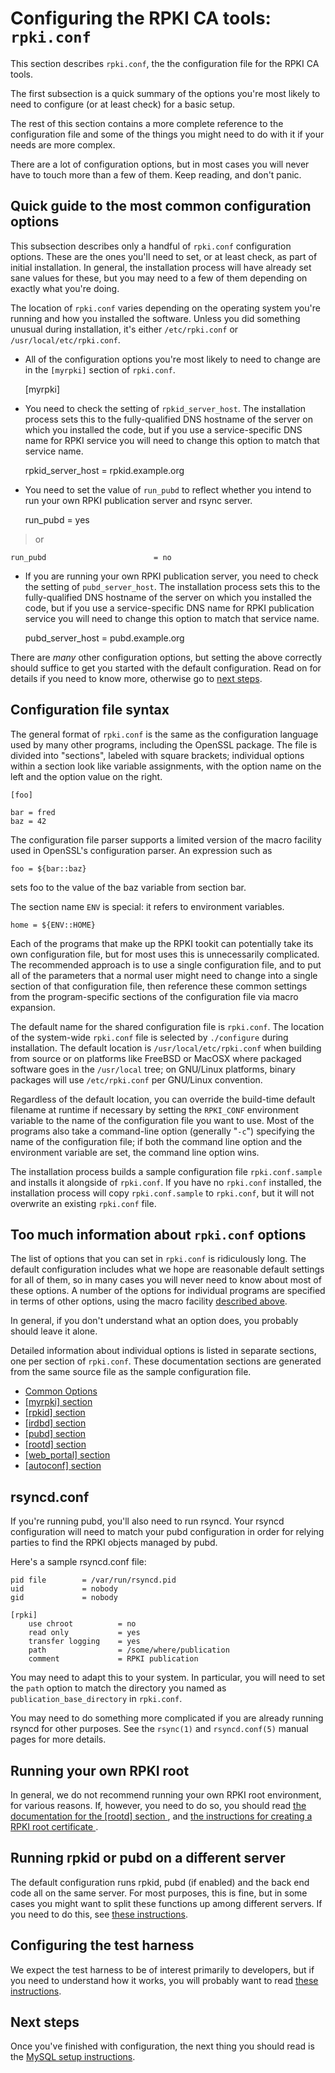 # Configuring the RPKI CA tools: `rpki.conf`

This section describes `rpki.conf`, the the configuration file for the RPKI CA
tools.

The first subsection is a quick summary of the options you're most likely to
need to configure (or at least check) for a basic setup.

The rest of this section contains a more complete reference to the
configuration file and some of the things you might need to do with it if your
needs are more complex.

There are a lot of configuration options, but in most cases you will never
have to touch more than a few of them. Keep reading, and don't panic.

## Quick guide to the most common configuration options

This subsection describes only a handful of `rpki.conf` configuration options.
These are the ones you'll need to set, or at least check, as part of initial
installation. In general, the installation process will have already set sane
values for these, but you may need to a few of them depending on exactly what
you're doing.

The location of `rpki.conf` varies depending on the operating system you're
running and how you installed the software. Unless you did something unusual
during installation, it's either `/etc/rpki.conf` or
`/usr/local/etc/rpki.conf`.

  * All of the configuration options you're most likely to need to change are in the `[myrpki]` section of `rpki.conf`. 
    
    
    [myrpki]
    

  * You need to check the setting of `rpkid_server_host`. The installation process sets this to the fully-qualified DNS hostname of the server on which you installed the code, but if you use a service-specific DNS name for RPKI service you will need to change this option to match that service name. 
    
    
    rpkid_server_host               = rpkid.example.org
    

  * You need to set the value of `run_pubd` to reflect whether you intend to run your own RPKI publication server and rsync server. 
    
    
    run_pubd                        = yes
    

> or

    
    
    run_pubd                        = no
    

  * If you are running your own RPKI publication server, you need to check the setting of `pubd_server_host`. The installation process sets this to the fully-qualified DNS hostname of the server on which you installed the code, but if you use a service-specific DNS name for RPKI publication service you will need to change this option to match that service name. 
    
    
    pubd_server_host                = pubd.example.org
    

There are _many_ other configuration options, but setting the above correctly
should suffice to get you started with the default configuration. Read on for
details if you need to know more, otherwise go to [next steps][1].

## Configuration file syntax

The general format of `rpki.conf` is the same as the configuration language
used by many other programs, including the OpenSSL package. The file is
divided into "sections", labeled with square brackets; individual options
within a section look like variable assignments, with the option name on the
left and the option value on the right.

    
    
    [foo]
    
    bar = fred
    baz = 42
    

The configuration file parser supports a limited version of the macro facility
used in OpenSSL's configuration parser. An expression such as

    
    
    foo = ${bar::baz}
    

sets foo to the value of the baz variable from section bar.

The section name `ENV` is special: it refers to environment variables.

    
    
    home = ${ENV::HOME}
    

Each of the programs that make up the RPKI tookit can potentially take its own
configuration file, but for most uses this is unnecessarily complicated. The
recommended approach is to use a single configuration file, and to put all of
the parameters that a normal user might need to change into a single section
of that configuration file, then reference these common settings from the
program-specific sections of the configuration file via macro expansion.

The default name for the shared configuration file is `rpki.conf`. The
location of the system-wide `rpki.conf` file is selected by `./configure`
during installation. The default location is `/usr/local/etc/rpki.conf` when
building from source or on platforms like FreeBSD or MacOSX where packaged
software goes in the `/usr/local` tree; on GNU/Linux platforms, binary
packages will use `/etc/rpki.conf` per GNU/Linux convention.

Regardless of the default location, you can override the build-time default
filename at runtime if necessary by setting the `RPKI_CONF` environment
variable to the name of the configuration file you want to use. Most of the
programs also take a command-line option (generally "`-c`") specifying the
name of the configuration file; if both the command line option and the
environment variable are set, the command line option wins.

The installation process builds a sample configuration file `rpki.conf.sample`
and installs it alongside of `rpki.conf`. If you have no `rpki.conf`
installed, the installation process will copy `rpki.conf.sample` to
`rpki.conf`, but it will not overwrite an existing `rpki.conf` file.

## Too much information about `rpki.conf` options

The list of options that you can set in `rpki.conf` is ridiculously long. The
default configuration includes what we hope are reasonable default settings
for all of them, so in many cases you will never need to know about most of
these options. A number of the options for individual programs are specified
in terms of other options, using the macro facility [described above][2].

In general, if you don't understand what an option does, you probably should
leave it alone.

Detailed information about individual options is listed in separate sections,
one per section of `rpki.conf`. These documentation sections are generated
from the same source file as the sample configuration file.

  * [ Common Options ][3]
  * [ [myrpki] section ][4]
  * [ [rpkid] section ][5]
  * [ [irdbd] section ][6]
  * [ [pubd] section ][7]
  * [ [rootd] section ][8]
  * [ [web_portal] section ][9]
  * [ [autoconf] section ][10]

## rsyncd.conf

If you're running pubd, you'll also need to run rsyncd. Your rsyncd
configuration will need to match your pubd configuration in order for relying
parties to find the RPKI objects managed by pubd.

Here's a sample rsyncd.conf file:

    
    
    pid file        = /var/run/rsyncd.pid
    uid             = nobody
    gid             = nobody
    
    [rpki]
        use chroot          = no
        read only           = yes
        transfer logging    = yes
        path                = /some/where/publication
        comment             = RPKI publication
    

You may need to adapt this to your system. In particular, you will need to set
the `path` option to match the directory you named as
`publication_base_directory` in `rpki.conf`.

You may need to do something more complicated if you are already running
rsyncd for other purposes. See the `rsync(1)` and `rsyncd.conf(5)` manual
pages for more details.

## Running your own RPKI root

In general, we do not recommend running your own RPKI root environment, for
various reasons. If, however, you need to do so, you should read [ the
documentation for the [rootd] section ][8], and [ the instructions for
creating a RPKI root certificate ][11].

## Running rpkid or pubd on a different server

The default configuration runs rpkid, pubd (if enabled) and the back end code
all on the same server. For most purposes, this is fine, but in some cases you
might want to split these functions up among different servers. If you need to
do this, see [these instructions][12].

## Configuring the test harness

We expect the test harness to be of interest primarily to developers, but if
you need to understand how it works, you will probably want to read [these
instructions][13].

## Next steps

Once you've finished with configuration, the next thing you should read is the
[MySQL setup instructions][14].

   [1]: #_.wiki.doc.RPKI.CA.Configuration#nextsteps

   [2]: #_.wiki.doc.RPKI.CA.Configuration#syntax

   [3]: #_.wiki.doc.RPKI.CA.Configuration.Common

   [4]: #_.wiki.doc.RPKI.CA.Configuration.myrpki

   [5]: #_.wiki.doc.RPKI.CA.Configuration.rpkid

   [6]: #_.wiki.doc.RPKI.CA.Configuration.irdbd

   [7]: #_.wiki.doc.RPKI.CA.Configuration.pubd

   [8]: #_.wiki.doc.RPKI.CA.Configuration.rootd

   [9]: #_.wiki.doc.RPKI.CA.Configuration.web_portal

   [10]: #_.wiki.doc.RPKI.CA.Configuration.autoconf

   [11]: #_.wiki.doc.RPKI.CA.Configuration.CreatingRoot

   [12]: #_.wiki.doc.RPKI.CA.Configuration.DifferentServer

   [13]: #_.wiki.doc.RPKI.CA.Configuration.Tests

   [14]: #_.wiki.doc.RPKI.CA.MySQLSetup

